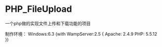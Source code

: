 # PHP_FileUpload
一个php做的实现文件上传和下载功能的项目

制作环境：
  Windows:6.3 (with WampServer:2.5
  {
    Apache: 2.4.9
    PHP:    5.5.12
  })

